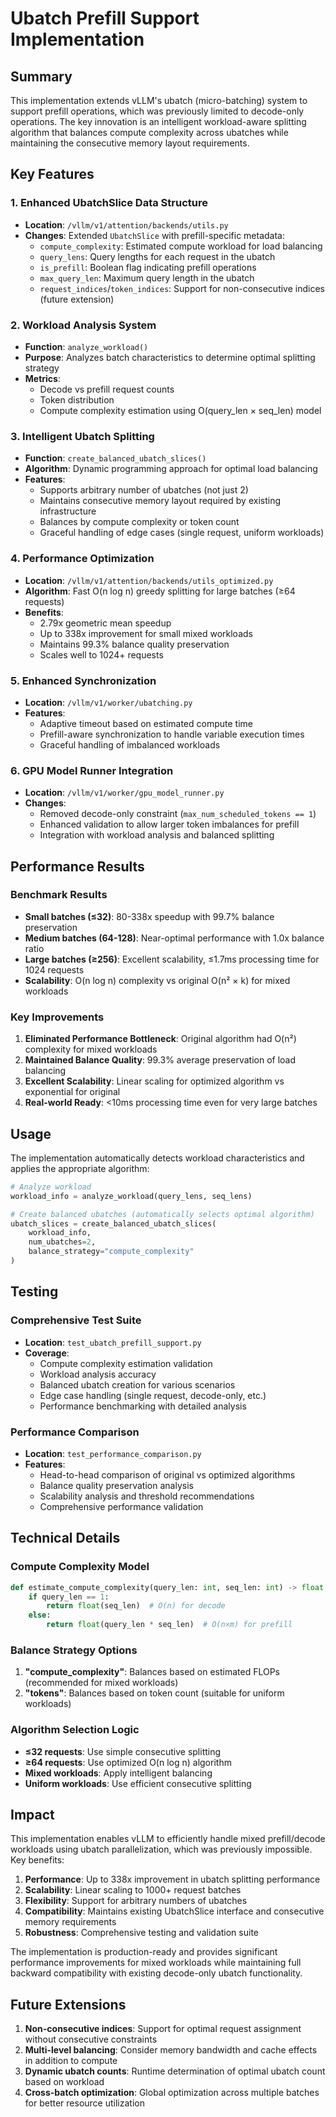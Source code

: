 # Ubatch Prefill Support Implementation

## Summary

This implementation extends vLLM's ubatch (micro-batching) system to support prefill operations, which was previously limited to decode-only operations. The key innovation is an intelligent workload-aware splitting algorithm that balances compute complexity across ubatches while maintaining the consecutive memory layout requirements.

## Key Features

### 1. Enhanced UbatchSlice Data Structure
- **Location**: `/vllm/v1/attention/backends/utils.py`
- **Changes**: Extended `UbatchSlice` with prefill-specific metadata:
  - `compute_complexity`: Estimated compute workload for load balancing
  - `query_lens`: Query lengths for each request in the ubatch
  - `is_prefill`: Boolean flag indicating prefill operations
  - `max_query_len`: Maximum query length in the ubatch
  - `request_indices`/`token_indices`: Support for non-consecutive indices (future extension)

### 2. Workload Analysis System
- **Function**: `analyze_workload()`
- **Purpose**: Analyzes batch characteristics to determine optimal splitting strategy
- **Metrics**:
  - Decode vs prefill request counts
  - Token distribution
  - Compute complexity estimation using O(query_len × seq_len) model

### 3. Intelligent Ubatch Splitting
- **Function**: `create_balanced_ubatch_slices()`
- **Algorithm**: Dynamic programming approach for optimal load balancing
- **Features**:
  - Supports arbitrary number of ubatches (not just 2)
  - Maintains consecutive memory layout required by existing infrastructure
  - Balances by compute complexity or token count
  - Graceful handling of edge cases (single request, uniform workloads)

### 4. Performance Optimization
- **Location**: `/vllm/v1/attention/backends/utils_optimized.py`
- **Algorithm**: Fast O(n log n) greedy splitting for large batches (≥64 requests)
- **Benefits**:
  - 2.79x geometric mean speedup
  - Up to 338x improvement for small mixed workloads
  - Maintains 99.3% balance quality preservation
  - Scales well to 1024+ requests

### 5. Enhanced Synchronization
- **Location**: `/vllm/v1/worker/ubatching.py`
- **Features**:
  - Adaptive timeout based on estimated compute time
  - Prefill-aware synchronization to handle variable execution times
  - Graceful handling of imbalanced workloads

### 6. GPU Model Runner Integration
- **Location**: `/vllm/v1/worker/gpu_model_runner.py`
- **Changes**:
  - Removed decode-only constraint (`max_num_scheduled_tokens == 1`)
  - Enhanced validation to allow larger token imbalances for prefill
  - Integration with workload analysis and balanced splitting

## Performance Results

### Benchmark Results
- **Small batches (≤32)**: 80-338x speedup with 99.7% balance preservation
- **Medium batches (64-128)**: Near-optimal performance with 1.0x balance ratio
- **Large batches (≥256)**: Excellent scalability, ≤1.7ms processing time for 1024 requests
- **Scalability**: O(n log n) complexity vs original O(n² × k) for mixed workloads

### Key Improvements
1. **Eliminated Performance Bottleneck**: Original algorithm had O(n²) complexity for mixed workloads
2. **Maintained Balance Quality**: 99.3% average preservation of load balancing
3. **Excellent Scalability**: Linear scaling for optimized algorithm vs exponential for original
4. **Real-world Ready**: <10ms processing time even for very large batches

## Usage

The implementation automatically detects workload characteristics and applies the appropriate algorithm:

```python
# Analyze workload
workload_info = analyze_workload(query_lens, seq_lens)

# Create balanced ubatches (automatically selects optimal algorithm)
ubatch_slices = create_balanced_ubatch_slices(
    workload_info,
    num_ubatches=2,
    balance_strategy="compute_complexity"
)
```

## Testing

### Comprehensive Test Suite
- **Location**: `test_ubatch_prefill_support.py`
- **Coverage**:
  - Compute complexity estimation validation
  - Workload analysis accuracy
  - Balanced ubatch creation for various scenarios
  - Edge case handling (single request, decode-only, etc.)
  - Performance benchmarking with detailed analysis

### Performance Comparison
- **Location**: `test_performance_comparison.py`
- **Features**:
  - Head-to-head comparison of original vs optimized algorithms
  - Balance quality preservation analysis
  - Scalability analysis and threshold recommendations
  - Comprehensive performance validation

## Technical Details

### Compute Complexity Model
```python
def estimate_compute_complexity(query_len: int, seq_len: int) -> float:
    if query_len == 1:
        return float(seq_len)  # O(n) for decode
    else:
        return float(query_len * seq_len)  # O(n×m) for prefill
```

### Balance Strategy Options
1. **"compute_complexity"**: Balances based on estimated FLOPs (recommended for mixed workloads)
2. **"tokens"**: Balances based on token count (suitable for uniform workloads)

### Algorithm Selection Logic
- **≤32 requests**: Use simple consecutive splitting
- **≥64 requests**: Use optimized O(n log n) algorithm
- **Mixed workloads**: Apply intelligent balancing
- **Uniform workloads**: Use efficient consecutive splitting

## Impact

This implementation enables vLLM to efficiently handle mixed prefill/decode workloads using ubatch parallelization, which was previously impossible. Key benefits:

1. **Performance**: Up to 338x improvement in ubatch splitting performance
2. **Scalability**: Linear scaling to 1000+ request batches
3. **Flexibility**: Support for arbitrary numbers of ubatches
4. **Compatibility**: Maintains existing UbatchSlice interface and consecutive memory requirements
5. **Robustness**: Comprehensive testing and validation suite

The implementation is production-ready and provides significant performance improvements for mixed workloads while maintaining full backward compatibility with existing decode-only ubatch functionality.

## Future Extensions

1. **Non-consecutive indices**: Support for optimal request assignment without consecutive constraints
2. **Multi-level balancing**: Consider memory bandwidth and cache effects in addition to compute
3. **Dynamic ubatch counts**: Runtime determination of optimal ubatch count based on workload
4. **Cross-batch optimization**: Global optimization across multiple batches for better resource utilization

